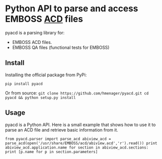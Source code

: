 Python API to parse and access EMBOSS [ACD](http://emboss.sourceforge.net/developers/acd/) files
===============================================

pyacd is a parsing library for:
- EMBOSS ACD files.
- EMBOSS QA files (functional tests for EMBOSS)

Install
-------

Installing the official package from PyPi:

`pip install pyacd`

Or from source:
`
git clone https://github.com/hmenager/pyacd.git
cd pyacd && python setup.py install
`

Usage
-----

pyacd is a Python API. Here is a small example that shows how to use it to parse an ACD file and
retrieve basic information from it.

`
from pyacd.parser import parse_acd
abiview_acd = parse_acd(open('/usr/share/EMBOSS/acd/abiview.acd','r').read())
print abiview_acd.application.name
for section in abiview_acd.sections:
    print [p.name for p in section.parameters]
`
